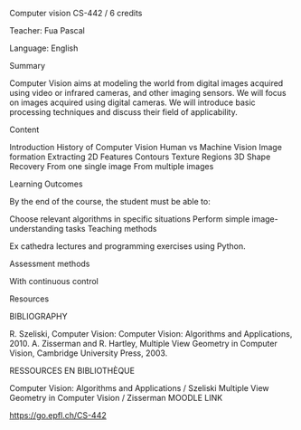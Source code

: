 Computer vision
CS-442 / 6 credits

Teacher: Fua Pascal

Language: English

Summary

Computer Vision aims at modeling the world from digital images acquired using video or infrared cameras, and other imaging sensors. We will focus on images acquired using digital cameras. We will introduce basic processing techniques and discuss their field of applicability.

Content

Introduction
History of Computer Vision
Human vs Machine Vision
Image formation
Extracting 2D Features
Contours
Texture
Regions
3D Shape Recovery
From one single image
From multiple images
 
 
Learning Outcomes

By the end of the course, the student must be able to:

Choose relevant algorithms in specific situations
Perform simple image-understanding tasks
Teaching methods

Ex cathedra lectures and programming exercises using Python.

Assessment methods

With continuous control

Resources

BIBLIOGRAPHY

R. Szeliski, Computer Vision: Computer Vision: Algorithms and Applications, 2010.
A. Zisserman and R. Hartley, Multiple View Geometry in Computer Vision, Cambridge University Press, 2003.
 

RESSOURCES EN BIBLIOTHÈQUE

Computer Vision: Algorithms and Applications / Szeliski
Multiple View Geometry in Computer Vision / Zisserman
MOODLE LINK

https://go.epfl.ch/CS-442
